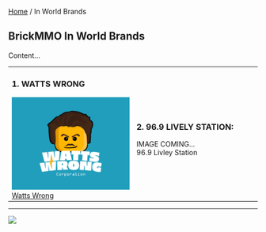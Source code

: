 <style>@import url("//readme.codeadam.ca/readme.css");</style>

[Home](/) / In World Brands

## BrickMMO In World Brands

Content...

<table style="width:100%;">
<tr>
<td width="50%">

<h3>1. WATTS WRONG</h3>
<img src="/watts/png/Watts_Wrong_Primary_Logo.png">
<br>
<a href="/watts">Watts Wrong</a>

</td>
<td width="50%">

<h3>2. 96.9 LIVELY STATION:</h3>
IMAGE COMING...
<br>
96.9 Livley Station</a>

</td>
</tr>
</table>

---

<a href="https://brickmmo.com">
<img src="https://brickmmo.com/images/brickmmo-logo-horizontal.jpg" width="100">
</a>
